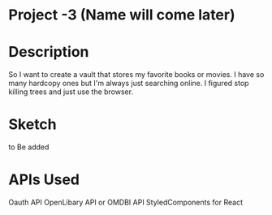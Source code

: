 # Project -3 (Name will come later)

# Description
So I want to create a vault that stores my favorite books or movies. I have so many hardcopy ones but I'm always just searching online. I figured stop killing trees and just use the browser.

# Sketch
to Be added

# APIs Used
Oauth API 
OpenLibary API or OMDBI API
StyledComponents for React







